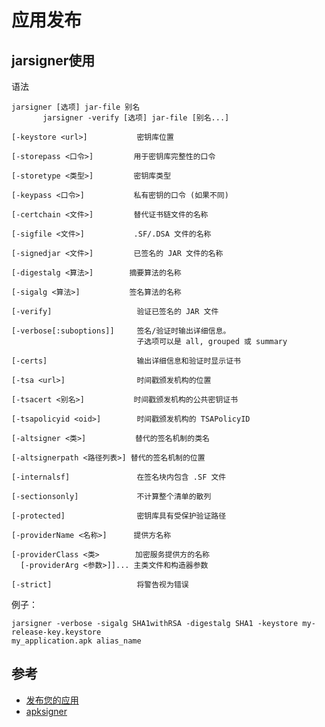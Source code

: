 # 应用发布

## jarsigner使用

语法

```text
jarsigner [选项] jar-file 别名
       jarsigner -verify [选项] jar-file [别名...]

[-keystore <url>]           密钥库位置

[-storepass <口令>]         用于密钥库完整性的口令

[-storetype <类型>]         密钥库类型

[-keypass <口令>]           私有密钥的口令 (如果不同)

[-certchain <文件>]         替代证书链文件的名称

[-sigfile <文件>]           .SF/.DSA 文件的名称

[-signedjar <文件>]         已签名的 JAR 文件的名称

[-digestalg <算法>]        摘要算法的名称

[-sigalg <算法>]           签名算法的名称

[-verify]                   验证已签名的 JAR 文件

[-verbose[:suboptions]]     签名/验证时输出详细信息。
                            子选项可以是 all, grouped 或 summary

[-certs]                    输出详细信息和验证时显示证书

[-tsa <url>]                时间戳颁发机构的位置

[-tsacert <别名>]           时间戳颁发机构的公共密钥证书

[-tsapolicyid <oid>]        时间戳颁发机构的 TSAPolicyID

[-altsigner <类>]           替代的签名机制的类名

[-altsignerpath <路径列表>] 替代的签名机制的位置

[-internalsf]               在签名块内包含 .SF 文件

[-sectionsonly]             不计算整个清单的散列

[-protected]                密钥库具有受保护验证路径

[-providerName <名称>]      提供方名称

[-providerClass <类>        加密服务提供方的名称
  [-providerArg <参数>]]... 主类文件和构造器参数

[-strict]                   将警告视为错误
```

例子：

```text
jarsigner -verbose -sigalg SHA1withRSA -digestalg SHA1 -keystore my-release-key.keystore
my_application.apk alias_name
```

## 参考

* [发布您的应用](https://developer.android.com/studio/publish/index.html)
* [apksigner](https://developer.android.com/studio/command-line/apksigner.html)

